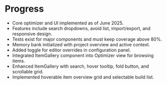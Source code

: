 # Progress

- Core optimizer and UI implemented as of June 2025.
- Features include search dropdowns, avoid list, import/export, and responsive design.
- Tests exist for major components and must keep coverage above 80%.
- Memory bank initialized with project overview and active context.
- Added toggle for editor overrides in configuration panel.
- Integrated ItemGallery component into Optimizer view for browsing items.
- Enhanced ItemGallery with search, hover tooltip, fold button, and scrollable grid.
- Implemented hoverable item overview grid and selectable build list.
